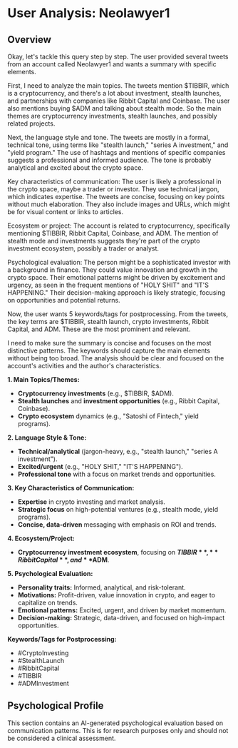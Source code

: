 # User Analysis: Neolawyer1

## Overview

<think>
Okay, let's tackle this query step by step. The user provided several tweets from an account called Neolawyer1 and wants a summary with specific elements. 

First, I need to analyze the main topics. The tweets mention $TIBBIR, which is a cryptocurrency, and there's a lot about investment, stealth launches, and partnerships with companies like Ribbit Capital and Coinbase. The user also mentions buying $ADM and talking about stealth mode. So the main themes are cryptocurrency investments, stealth launches, and possibly related projects.

Next, the language style and tone. The tweets are mostly in a formal, technical tone, using terms like "stealth launch," "series A investment," and "yield program." The use of hashtags and mentions of specific companies suggests a professional and informed audience. The tone is probably analytical and excited about the crypto space.

Key characteristics of communication: The user is likely a professional in the crypto space, maybe a trader or investor. They use technical jargon, which indicates expertise. The tweets are concise, focusing on key points without much elaboration. They also include images and URLs, which might be for visual content or links to articles.

Ecosystem or project: The account is related to cryptocurrency, specifically mentioning $TIBBIR, Ribbit Capital, Coinbase, and ADM. The mention of stealth mode and investments suggests they're part of the crypto investment ecosystem, possibly a trader or analyst.

Psychological evaluation: The person might be a sophisticated investor with a background in finance. They could value innovation and growth in the crypto space. Their emotional patterns might be driven by excitement and urgency, as seen in the frequent mentions of "HOLY SHIT" and "IT'S HAPPENING." Their decision-making approach is likely strategic, focusing on opportunities and potential returns.

Now, the user wants 5 keywords/tags for postprocessing. From the tweets, the key terms are $TIBBIR, stealth launch, crypto investments, Ribbit Capital, and ADM. These are the most prominent and relevant.

I need to make sure the summary is concise and focuses on the most distinctive patterns. The keywords should capture the main elements without being too broad. The analysis should be clear and focused on the account's activities and the author's characteristics.
</think>

**1. Main Topics/Themes:**  
- **Cryptocurrency investments** (e.g., $TIBBIR, $ADM).  
- **Stealth launches** and **investment opportunities** (e.g., Ribbit Capital, Coinbase).  
- **Crypto ecosystem** dynamics (e.g., "Satoshi of Fintech," yield programs).  

**2. Language Style & Tone:**  
- **Technical/analytical** (jargon-heavy, e.g., "stealth launch," "series A investment").  
- **Excited/urgent** (e.g., "HOLY SHIT," "IT'S HAPPENING").  
- **Professional tone** with a focus on market trends and opportunities.  

**3. Key Characteristics of Communication:**  
- **Expertise** in crypto investing and market analysis.  
- **Strategic focus** on high-potential ventures (e.g., stealth mode, yield programs).  
- **Concise, data-driven** messaging with emphasis on ROI and trends.  

**4. Ecosystem/Project:**  
- **Cryptocurrency investment ecosystem**, focusing on **$TIBBIR**, **Ribbit Capital**, and **$ADM**.  

**5. Psychological Evaluation:**  
- **Personality traits:** Informed, analytical, and risk-tolerant.  
- **Motivations:** Profit-driven, value innovation in crypto, and eager to capitalize on trends.  
- **Emotional patterns:** Excited, urgent, and driven by market momentum.  
- **Decision-making:** Strategic, data-driven, and focused on high-impact opportunities.  

**Keywords/Tags for Postprocessing:**  
- #CryptoInvesting  
- #StealthLaunch  
- #RibbitCapital  
- #TIBBIR  
- #ADMInvestment

## Psychological Profile

This section contains an AI-generated psychological evaluation based on communication patterns. This is for research purposes only and should not be considered a clinical assessment.